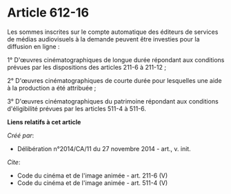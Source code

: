 # Article 612-16

Les sommes inscrites sur le compte automatique des éditeurs de services de médias audiovisuels à la demande peuvent être
investies pour la diffusion en ligne : 

1° D'œuvres cinématographiques de longue durée répondant aux conditions prévues par les dispositions des articles 211-6 à
211-12 ; 

2° D'œuvres cinématographiques de courte durée pour lesquelles une aide à la production a été attribuée ; 

3° D'œuvres cinématographiques du patrimoine répondant aux conditions d'éligibilité prévues par les articles 511-4 à 511-6.

**Liens relatifs à cet article**

_Créé par_:

  - Délibération n°2014/CA/11 du 27 novembre 2014 - art., v. init.

_Cite_:

  - Code du cinéma et de l'image animée - art. 211-6 (V)
  - Code du cinéma et de l'image animée - art. 511-4 (V)
